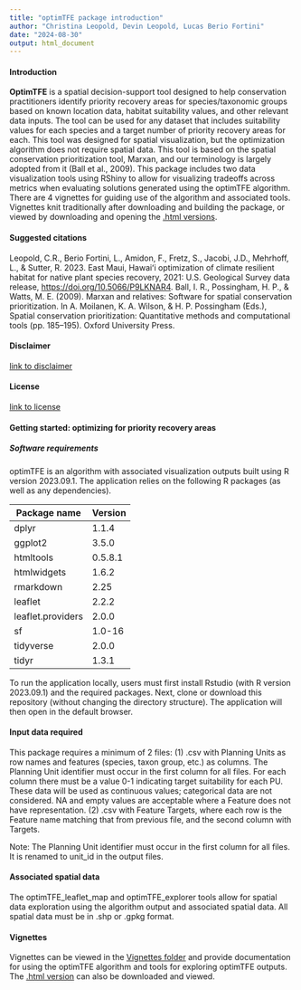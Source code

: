 ```yaml
---
title: "optimTFE package introduction"
author: "Christina Leopold, Devin Leopold, Lucas Berio Fortini"
date: "2024-08-30"
output: html_document
---
```


#### Introduction

**OptimTFE** is a spatial decision-support tool designed to help conservation practitioners
identify priority recovery areas for species/taxonomic groups based on known location data,
habitat suitability values, and other relevant data inputs. The tool can be used for
any dataset that includes suitability values for each species and a target number
of priority recovery areas for each.
This tool was designed for spatial visualization, but the optimization algorithm
does not require spatial data.
This tool is based on the spatial conservation prioritization tool, Marxan, and
our terminology is largely adopted from it (Ball et al., 2009).
This package includes two data visualization tools using RShiny to allow for visualizing tradeoffs
across metrics when evaluating solutions generated using the optimTFE algorithm.
There are 4 vignettes for guiding use of the algorithm and associated tools. Vignettes
knit traditionally after downloading and building the package, or viewed by downloading
and opening the [.html versions](https://code.usgs.gov/pierc/optimTFE/-/tree/release-candidate/doc?ref_type=heads).


#### Suggested citations
Leopold, C.R., Berio Fortini, L., Amidon, F., Fretz, S., Jacobi, J.D., Mehrhoff, L., & Sutter, R. 2023. East Maui, Hawaiʻi optimization of climate resilient habitat for native plant species recovery, 2021: U.S. Geological Survey data release, <https://doi.org/10.5066/P9LKNAR4>.
Ball, I. R., Possingham, H. P., & Watts, M. E. (2009). Marxan and relatives: Software for spatial conservation prioritization. In A. Moilanen, K. A. Wilson, & H. P. Possingham (Eds.), Spatial conservation prioritization: Quantitative methods and computational tools (pp. 185–195). Oxford University Press.

#### Disclaimer

[link to disclaimer](https://code.usgs.gov/pierc/optimTFE/-/blob/main/DISCLAIMER.md?ref_type=heads) 

#### License

[link to license](https://code.usgs.gov/pierc/optimTFE/-/blob/main/LICENSE.md?ref_type=heads)

#### Getting started: optimizing for priority recovery areas

##### Software requirements

optimTFE is an algorithm with associated visualization outputs built using R version 2023.09.1. The application relies on the following R packages (as well as any dependencies). 

Package name      |  Version      
----------------- |--------------
dplyr             | 1.1.4
ggplot2           | 3.5.0
htmltools         | 0.5.8.1
htmlwidgets       | 1.6.2
rmarkdown         | 2.25
leaflet           | 2.2.2
leaflet.providers | 2.0.0
sf                | 1.0-16
tidyverse         | 2.0.0
tidyr             | 1.3.1


To run the application locally, users must first install Rstudio (with R version 2023.09.1) and the required packages. Next, clone or download this repository (without changing the directory structure). The application will then open in the default browser.

#### Input data required

This package requires a minimum of 2 files:
(1) .csv with Planning Units as row names and features (species, taxon group, etc.) as columns. The Planning Unit identifier must occur in the first column for all files. For each column there must be a value 0-1 indicating target suitability for each PU. These data will be used as continuous values; categorical data are not considered. NA and empty values are acceptable where a Feature does not have representation. 
(2) .csv with Feature Targets, where each row is the Feature name matching that from previous file, and the second column with Targets.

Note: The Planning Unit identifier must occur in the first column for all files. It is renamed to unit_id in the output files.

#### Associated spatial data
The optimTFE_leaflet_map and optimTFE_explorer tools allow for spatial data exploration using the algorithm output and associated spatial data. All spatial data must be in .shp or .gpkg format.

#### Vignettes
Vignettes can be viewed in the [Vignettes folder](https://code.usgs.gov/pierc/optimTFE/-/tree/main/vignettes?ref_type=heads) and
provide documentation for using the optimTFE algorithm and tools for exploring optimTFE
outputs. The [.html version](https://code.usgs.gov/pierc/optimTFE/-/tree/release-candidate/doc?ref_type=heads) can also be downloaded and viewed.
